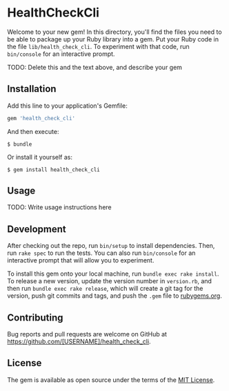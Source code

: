 # HealthCheckCli

Welcome to your new gem! In this directory, you'll find the files you need to be able to package up your Ruby library into a gem. Put your Ruby code in the file `lib/health_check_cli`. To experiment with that code, run `bin/console` for an interactive prompt.

TODO: Delete this and the text above, and describe your gem

## Installation

Add this line to your application's Gemfile:

```ruby
gem 'health_check_cli'
```

And then execute:

    $ bundle

Or install it yourself as:

    $ gem install health_check_cli

## Usage

TODO: Write usage instructions here

## Development

After checking out the repo, run `bin/setup` to install dependencies. Then, run `rake spec` to run the tests. You can also run `bin/console` for an interactive prompt that will allow you to experiment.

To install this gem onto your local machine, run `bundle exec rake install`. To release a new version, update the version number in `version.rb`, and then run `bundle exec rake release`, which will create a git tag for the version, push git commits and tags, and push the `.gem` file to [rubygems.org](https://rubygems.org).

## Contributing

Bug reports and pull requests are welcome on GitHub at https://github.com/[USERNAME]/health_check_cli.

## License

The gem is available as open source under the terms of the [MIT License](http://opensource.org/licenses/MIT).
